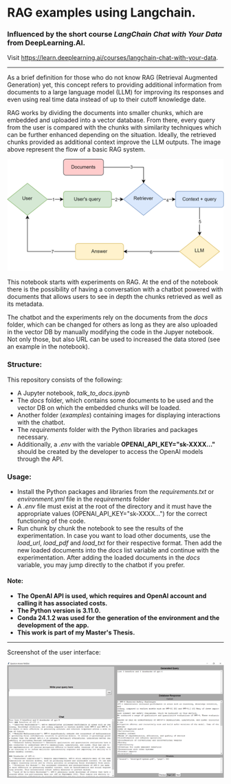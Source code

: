 # RAG examples using Langchain. 
### Influenced by the short course *LangChain Chat with Your Data* from **DeepLearning.AI**.
Visit https://learn.deeplearning.ai/courses/langchain-chat-with-your-data.

---

As a brief definition for those who do not know RAG (Retrieval Augmented Generation) yet, this concept refers to providing additional information from documents to a large language model (LLM) for improving its responses and even using real time data instead of up to their cutoff knowledge date. 

RAG works by dividing the documents into smaller chunks, which are embedded and uploaded into a vector database. From there, every query from the user is compared with the chunks with similarity techniques which can be further enhanced depending on the situation. Ideally, the retrieved chunks provided as additional context improve the LLM outputs. The image above represent the flow of a basic RAG system. 

![flowchart](flowchart/rag.png)

This notebook starts with experiments on RAG. At the end of the notebook there is the possibility of having a conversation with a chatbot powered with documents that allows users to see in depth the chunks retrieved as well as its metadata.

The chatbot and the experiments rely on the documents from the *docs* folder, which can be changed for others as long as they are also uploaded in the vector DB by manually modifying the code in the Jupyer notebook. Not only those, but also URL can be used to increased the data stored (see an example in the notebook).
 
### **Structure**:
This repository consists of the following:
- A Jupyter notebook, *talk_to_docs.ipynb*
- The *docs* folder, which contains some documents to be used and the vector DB on which the embedded chunks will be loaded.
- Another folder (*examples*) containing images for displaying interactions with the chatbot.
- The *requirements* folder with the Python libraries and packages necessary.
- Additionally, a *.env* with the variable **OPENAI_API_KEY="sk-XXXX..."** should be created by the developer to access the OpenAI models through the API.

### **Usage**:  
 - Install the Python packages and libraries from the *requirements.txt* or *environment.yml* file in the *requirements* folder
 - A *.env* file must exist at the root of the directory and it must have the appropriate values (OPENAI_API_KEY="sk-XXXX...") for the correct functioning of the code.
 - Run chunk by chunk the notebook to see the results of the experimentation. In case you want to load other documents, use the *load_url*, *load_pdf* and *load_txt* for their respective format. Then add the new loaded documents into the *docs* list variable and continue with the experimentation. After adding the loaded documents in the *docs* variable, you may jump directly to the chatbot if you prefer. 

#### **Note**:
 - **The OpenAI API is used, which requires and OpenAI account and calling it has associated costs.**
 - **The Python version is 3.11.0.**
 - **Conda 24.1.2 was used for the generation of the environment and the development of the app.**
 - **This work is part of my Master's Thesis.**
  
--- 

Screenshot of the user interface:

![chatbotUI](examples/question%201%20gpt-4o.png)
